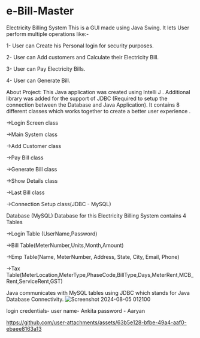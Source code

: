 # e-Bill-Master

Electricity Billing System
This is a GUI made using Java Swing. It lets User perform multiple operations like:-

1- User can Create his Personal login for security purposes.

2- User can Add customers and Calculate their Electricity Bill.

3- User can Pay Electricity Bills.

4- User can Generate Bill.

About Project:
This Java application was created using Intelli J . Additional library was added for the support of JDBC (Required to setup the connection between the Database and Java Application). It contains 8 different classes which works together to create a better user experience .


->Login Screen class

->Main System class

->Add Customer class

->Pay Bill class

->Generate Bill class

->Show Details class

->Last Bill class

->Connection Setup class(JDBC - MySQL)

Database (MySQL)
Database for this Electricity Billing System contains 4 Tables

->Login Table (UserName,Password)

->Bill Table(MeterNumber,Units,Month,Amount)

->Emp Table(Name, MeterNumber, Address, State, City, Email, Phone)

->Tax Table(MeterLocation,MeterType,PhaseCode,BillType,Days,MeterRent,MCB_Rent,ServiceRent,GST)

Java communicates with MySQL tables using JDBC which stands for Java Database Connectivity.
![Screenshot 2024-08-05 012100](https://github.com/user-attachments/assets/c5f3428d-40c5-4c4a-ac70-f8a29faefde7)

login credentials- 
user name- Ankita
password - Aaryan

https://github.com/user-attachments/assets/63b5e128-bfbe-49a4-aaf0-ebaee8163a13




